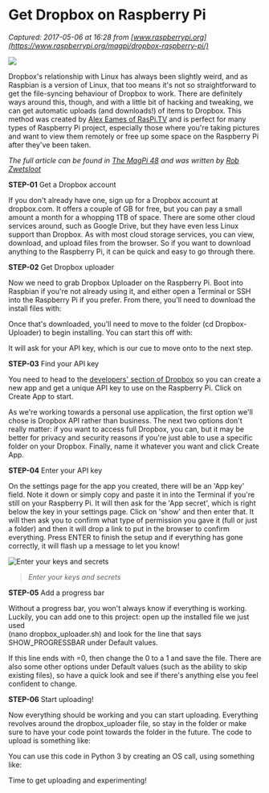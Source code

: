 # Get Dropbox on Raspberry Pi

_Captured: 2017-05-06 at 16:28 from [www.raspberrypi.org](https://www.raspberrypi.org/magpi/dropbox-raspberry-pi/)_

![](https://www.raspberrypi.org/magpi/wp-content/uploads/2016/09/dropboxmain.png)

Dropbox's relationship with Linux has always been slightly weird, and as Raspbian is a version of Linux, that too means it's not so straightforward to get the file-syncing behaviour of Dropbox to work. There are definitely ways around this, though, and with a little bit of hacking and tweaking, we can get automatic uploads (and downloads!) of items to Dropbox. This method was created by [Alex Eames of RasPi.TV](http://raspi.tv/2013/how-to-use-dropbox-with-raspberry-pi) and is perfect for many types of Raspberry Pi project, especially those where you're taking pictures and want to view them remotely or free up some space on the Raspberry Pi after they've been taken.

_The full article can be found in [The MagPi 48](https://www.raspberrypi.org/magpi/issues/48) and was written by [Rob Zwetsloot](https://twitter.com/RobThez/)_

**STEP-01** Get a Dropbox account

If you don't already have one, sign up for a Dropbox account at dropbox.com. It offers a couple of GB for free, but you can pay a small amount a month for a whopping 1TB of space. There are some other cloud services around, such as Google Drive, but they have even less Linux support than Dropbox. As with most cloud storage services, you can view, download, and upload files from the browser. So if you want to download anything to the Raspberry Pi, it can be quick and easy to go through there.

**STEP-02** Get Dropbox uploader

Now we need to grab Dropbox Uploader on the Raspberry Pi. Boot into Raspbian if you're not already using it, and either open a Terminal or SSH into the Raspberry Pi if you prefer. From there, you'll need to download the install files with:

Once that's downloaded, you'll need to move to the folder (cd Dropbox-Uploader) to begin installing. You can start this off with:

It will ask for your API key, which is our cue to move onto to the next step.

**STEP-03** Find your API key

You need to head to the [developers' section of Dropbox](https://www.dropbox.com/developers/apps) so you can create a new app and get a unique API key to use on the Raspberry Pi. Click on Create App to start.

As we're working towards a personal use application, the first option we'll chose is Dropbox API rather than business. The next two options don't really matter: if you want to access full Dropbox, you can, but it may be better for privacy and security reasons if you're just able to use a specific folder on your Dropbox. Finally, name it whatever you want and click Create App.

**STEP-04** Enter your API key

On the settings page for the app you created, there will be an 'App key' field. Note it down or simply copy and paste it in into the Terminal if you're still on your Raspberry Pi. It will then ask for the 'App secret', which is right below the key in your settings page. Click on 'show' and then enter that. It will then ask you to confirm what type of permission you gave it (full or just a folder) and then it will drop a link to put in the browser to confirm everything. Press ENTER to finish the setup and if everything has gone correctly, it will flash up a message to let you know!

![Enter your keys and secrets](https://www.raspberrypi.org/magpi/wp-content/uploads/2016/09/dropbox3.png)

> _Enter your keys and secrets_

**STEP-05** Add a progress bar

Without a progress bar, you won't always know if everything is working. Luckily, you can add one to this project: open up the installed file we just used  
(nano dropbox_uploader.sh) and look for the line that says SHOW_PROGRESSBAR under Default values.

If this line ends with =0, then change the 0 to a 1 and save the file. There are also some other options under Default values (such as the ability to skip existing files), so have a quick look and see if there's anything else you feel confident to change.

**STEP-06** Start uploading!

Now everything should be working and you can start uploading. Everything revolves around the dropbox_uploader file, so stay in the folder or make sure to have your code point towards the folder in the future. The code to upload is something like:

You can use this code in Python 3 by creating an OS call, using something like:

Time to get uploading and experimenting!
